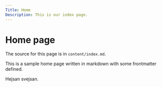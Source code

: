 ```yaml
---
Title: Home
Description: This is our index page.
---
```


Home page
==========================

The source for this page is in `content/index.md`.

This is a sample home page written in markdown with some frontmatter defined.

Hejsan svejsan.